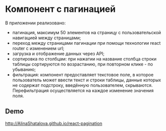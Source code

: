 # Компонент с пагинацией

В приложении реализовано:
 - пагинация, максимум 50 элементов на страницу с пользовательской навигацией между страницами;
 - переход между страницами пагинации при помощи технологии react router с изменением url;
 - загрузка и отображение данных через API;
 - сортировка по столбцам: при нажатии на название столбца строки таблицы сортируются по возрастанию, при повторном клике - по убыванию;
 - фильтрация: компонент предоставляет текстовое поле, в которое пользователь может ввести текст и строки таблицы, данные которых не содержат подстроку, введённую пользователем, скрываются. Перефильтрация осуществляется на каждое изменение значения поля.

## Demo
http://AlinaShatalova.github.io/react-pagination